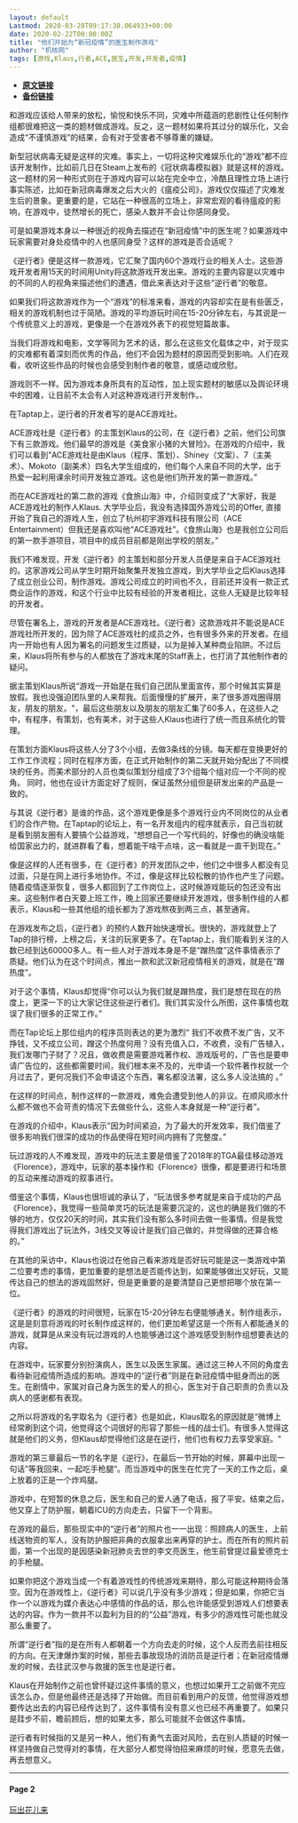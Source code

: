 ```yaml
---
layout: default
Lastmod: 2020-03-28T09:17:38.064933+00:00
date: 2020-02-22T00:00:00Z
title: "他们开始为“新冠疫情”的医生制作游戏"
author: "机核网"
tags: [游戏,Klaus,行者,ACE,医生,开发,开发者,疫情]
---
```


* [**原文链接**](https://www.gcores.com/articles/120411)
* [**备份链接**](http://archive.ph/8JXJB)


和游戏应该给人带来的放松，愉悦和快乐不同，灾难中所蕴涵的悲剧性让任何制作组都很难把这一类的题材做成游戏。反之，这一题材如果将其过分的娱乐化，又会造成“不谨慎游戏”的结果，会有对于受害者不够尊重的嫌疑。

新型冠状病毒无疑是这样的灾难。事实上，一切将这种灾难娱乐化的“游戏”都不应该开发制作，比如前几日在Steam上发布的《冠状病毒模拟器》就是这样的游戏。这一题材的另一种形式则在于游戏内容可以站在完全中立，冷酷且理性立场上进行事实陈述，比如在新冠病毒爆发之后大火的《瘟疫公司》，游戏仅仅描述了灾难发生后的景象。更重要的是，它站在一种很高的立场上，非常宏观的看待瘟疫的影响，在游戏中，徒然增长的死亡，感染人数并不会让你感同身受。

可是如果游戏本身以一种很近的视角去描述在“新冠疫情”中的医生呢？如果游戏中玩家需要对身处疫情中的人也感同身受？这样的游戏是否合适呢？

《逆行者》便是这样一款游戏，它汇聚了国内60个游戏行业的相关人士。这些游戏开发者用15天的时间用Unity将这款游戏开发出来。游戏的主要内容是以灾难中的不同的人的视角来描述他们的遭遇，借此来表达对于这些“逆行者”的敬意。

如果我们将这款游戏作为一个“游戏”的标准来看，游戏的内容却实在是有些匮乏，相关的游戏机制也过于简陋。游戏的平均游玩时间在15-20分钟左右，与其说是一个传统意义上的游戏，更像是一个在游戏外表下的视觉短篇故事。

当我们将游戏和电影，文学等同为艺术的话，那么在这些文化载体之中，对于现实的灾难都有着深刻而优秀的作品，他们不会因为题材的原因而受到影响。人们在观看，收听这些作品的时候也会感受到制作者的敬意，或感动或欣慰。

游戏则不一样。因为游戏本身所具有的互动性，加上现实题材的敏感以及舆论环境中的困难，让目前不太会有人对这种游戏进行开发制作。、

在Taptap上，逆行者的开发者写的是ACE游戏社。

ACE游戏社是《逆行者》的主策划Klaus的公司，在《逆行者》之前，他们公司旗下有三款游戏。他们最早的游戏是《美食家小猪的大冒险》。在游戏的介绍中，我们可以看到”ACE游戏社是由Klaus（程序、策划）、Shiney（文案）、7（主美术）、Mokoto（副美术）四名大学生组成的，他们每个人来自不同的大学，出于热爱一起利用课余时间开发独立游戏。这也是他们所开发的第一款游戏。”

而在ACE游戏社的第二款的游戏《食旅山海》中，介绍则变成了“大家好，我是ACE游戏社的制作人Klaus. 大学毕业后，我没有选择国外游戏公司的Offer, 直接开始了我自己的游戏人生，创立了杭州初宇游戏科技有限公司（ACE Entertainment）但我还是喜欢叫他“ACE游戏社”。《食旅山海》也是我创立公司后的第一款手游项目，项目中的成员目前都是刚出学校的朋友。”

我们不难发现，开发《逆行者》的主策划和部分开发人员便是来自于ACE游戏社的。这家游戏公司从学生时期开始聚集开发独立游戏，到大学毕业之后Klaus选择了成立创业公司，制作游戏。游戏公司成立的时间也不久，目前还并没有一款正式商业运作的游戏，和这个行业中比较有经验的开发者相比，这些人无疑是比较年轻的开发者。

尽管在署名上，游戏的开发者是ACE游戏社。《逆行者》这款游戏并不能说是ACE游戏社所开发的，因为除了ACE游戏社的成员之外，也有很多外来的开发者。在组内一开始也有人因为署名的问题发生过质疑，以为是掉入某种商业陷阱。不过后来，Klaus将所有参与的人都放在了游戏末尾的Staff表上，也打消了其他制作者的疑问。

据主策划Klaus所说“游戏一开始是在我们自己团队里面宣传，那个时候其实算是放假。我也没强迫团队里的人来帮我。后面慢慢的扩展开，来了很多游戏圈得朋友，朋友的朋友。"，最后这些朋友以及朋友的朋友汇集了60多人，在这些人之中，有程序，有策划，也有美术，对于这些人Klaus也进行了统一而且系统化的管理。

在策划方面Klaus将这些人分了3个小组，去做3条线的分镜。每天都在变换更好的工作工作流程；同时在程序方面，在正式开始制作的第二天就开始分配出了不同模块的任务。而美术部分的人员也类似策划分组成了3个组每个组对应一个不同的视角。 同时，他也在设计方面定好了规则，保证虽然分组但是研发出来的产品是一致的。

与其说《逆行者》是谁的作品，这个游戏更像是多个游戏行业内不同岗位的从业者们的合作产物。在Taptap的论坛上，有一名开发组内的程序就表示，自己当初就是看到朋友圈有人要搞个公益游戏，“想想自己一个写代码的，好像也的确没啥能给国家出力的，就进群看了看，想着能干啥干点啥，这一看就是一直干到现在。”

像是这样的人还有很多，在《逆行者》的开发团队之中，他们之中很多人都没有见过面，只是在网上进行多地协作。不过，像是这样比较松散的协作也产生了问题。随着疫情逐渐恢复，很多人都回到了工作岗位上，这时候游戏能玩的包还没有出来。这些制作者白天要上班工作，晚上回家还要继续开发游戏，很多制作组的人都表示，Klaus和一些其他组的组长都为了游戏熬夜到两三点，甚至通宵。

在游戏发布之后，《逆行者》的预约人数开始快速增长。很快的，游戏就登上了Tap的排行榜，上榜之后，关注的玩家更多了。在Taptap上，我们能看到关注的人数已经到达60000多人。有一些人对于游戏本身是不是“蹭热度”这件事情表示了质疑。他们认为在这个时间点，推出一款和武汉新冠疫情相关的游戏，就是在“蹭热度”。

对于这个事情，Klaus却觉得“你可以认为我们就是蹭热度，我们是想在现在的热度上，更深一下的让大家记住这些逆行者们。我们其实没什么所图，这件事情也耽误了我们很多的正常工作。”

而在Tap论坛上那位组内的程序员则表达的更为激烈“ 我们不收费不发广告，又不挣钱，又不成立公司，蹭这个热度何用？没有充值入口，不收费，没有广告植入，我们发哪门子财了？况且，做收费是需要游戏著作权、游戏版号的，广告也是要申请广告位的，这些都需要时间，我们根本来不及的，光申请一个软件著作权就一个月过去了，更何况我们不会申请这个东西，署名都没法署，这么多人没法搞的 。”

在这样的时间点，制作这样的一款游戏，难免会遭受到他人的非议。在顺风顺水什么都不做也不会苛责的情况下去做些什么，这些人本身就是一种“逆行者”。

在游戏的介绍中，Klaus表示"因为时间紧迫，为了最大的开发效率，我们借鉴了很多影响我们很深的成功的作品使得在短时间内拥有了完整度。”

玩过游戏的人不难发现，游戏中的玩法主要是借鉴了2018年的TGA最佳移动游戏《Florence》，游戏中，玩家的基本操作和《Florence》很像，都是要进行和场景的互动来推动游戏的叙事进行。

借鉴这个事情，Klaus也很坦诚的承认了，“玩法很多参考就是来自于成功的产品《Florence》，我觉得一些简单灵巧的玩法是需要沉淀的，这也的确是我们做的不够的地方，仅仅20天的时间，其实我们没有那么多时间去做一些事情。但是我觉得我们游戏出了玩法外，3线交叉等设计是我们自己做的，并觉得做的还算合格的。”

在其他的采访中，Klaus也说过在他自己看来游戏是否好玩可能是这一类游戏中第二位要考虑的事情，更加重要的是想法是否能传达到，如果能够做出又好玩，又能传达自己的想法的游戏固然好，但是更重要的是要清楚自己更想把哪个放在第一位。

《逆行者》的游戏的时间很短，玩家在15-20分钟左右便能够通关。制作组表示，这是是刻意将游戏的时长制作成这样的，他们更加希望这是一个所有人都能通关的游戏，就算是从来没有玩过游戏的人也能够通过这个游戏感受到制作组想要表达的内容。

在游戏中，玩家要分别扮演病人，医生以及医生家属。通过这三种人不同的角度去看待新冠疫情所造成的影响。游戏中的“逆行者”则是在新冠疫情中挺身而出的医生。在剧情中，家属对自己身为医生的爱人的担心，医生对于自己职责的负责以及病人的感谢都有表现。

之所以将游戏的名字取名为《逆行者》也是如此，Klaus取名的原因就是“微博上经常刷到这个词，他觉得这个词很好的形容了那些一线的战士们。有很多人觉得这就是他们的义务，但Klaus却觉得他们这是在逆行，他们也有权力去享受家庭。"

游戏的第三章最后一节的名字是《逆行》，在最后一节开始的时候，屏幕中出现一句话”等我回来，一起吃手枪腿“。而当游戏中的医生在忙完了一天的工作之后，桌上放着的正是一个炸鸡腿。

游戏中，在短暂的休息之后，医生和自己的爱人通了电话，报了平安。结束之后，他又穿上了防护服，朝着ICU的方向走去，只留下一个背影。

在游戏的最后，那些现实中的“逆行者”的照片也一一出现：照顾病人的医生，上前线送物资的军人，没有防护服把非典的衣服拿出来再穿的护士。而在所有的照片前面，第一个出现的是因感染新冠肺炎去世的李文亮医生，他生前曾提过最爱德克士的手枪腿。

如果你把这个游戏当成一个有着游戏性的传统游戏来期待，那么可能这种期待会落空。因为在游戏性上，《逆行者》可以说几乎没有多少游戏；但是如果，你把它当作一个以游戏为媒介表达心中感情的作品的话，那么也许能感受到游戏人们想要表达的内容。作为一款并不以盈利为目的的“公益”游戏，有多少的游戏性可能也就没那么重要了。

所谓“逆行者”指的是在所有人都朝着一个方向去走的时候，这个人反而去前往相反的方向。在天津爆炸案的时候，那些去事故现场的消防员是逆行者；在新冠疫情爆发的时候，去往武汉参与救援的医生也是逆行者。

Klaus在开始制作之前也曾怀疑过这件事情的意义，也想过如果开工之前做不完应该怎么办，但是他最终还是选择了开始做。而目前看到用户的反馈，他觉得游戏想要传达出去的内容已经传达到了，这件事情有没有意义也已经不再重要了。如果只是跬步不前，瞻前顾后，想的如果太多，那么可能就不会做这件事情。

逆行者有时候指的又是另一种人，他们有勇气去面对风险，去在别人质疑的时候一样坚持做自己觉得对的事情，在大部分人都觉得怕招来麻烦的时候，愿意先去做，再去想意义。

* * *

#### Page 2

[玩出花儿来](/categories/27)

[](/articles/121749)

